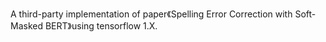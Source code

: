 A third-party implementation of paper《Spelling Error Correction with Soft-Masked BERT》using tensorflow 1.X.
